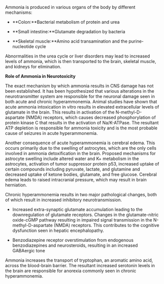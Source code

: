 Ammonia is produced in various organs of the body by different mechanisms:

- **Colon:**Bacterial metabolism of protein and urea

- **Small intestine:**Glutamate degradation by bacteria

- **Skeletal muscle:**Amino acid transamination and the purine-nucleotide cycle

Abnormalities in the urea cycle or liver disorders may lead to increased levels of ammonia, which is then transported to the brain, skeletal muscle, and kidneys for elimination.

**Role of Ammonia in Neurotoxicity**

The exact mechanism by which ammonia results in CNS damage has not been established. It has been hypothesized that various alterations in the neurotransmitter system are responsible for the neuronal damage seen in both acute and chronic hyperammonemia. Animal studies have shown that acute ammonia intoxication in vitro results in elevated extracellular levels of glutamate in the brain. This results in activation of the N-methyl-D-aspartate (NMDA) receptors, which causes decreased phosphorylation of protein kinase C that results in the activation of Na/K-ATPase. The resultant ATP depletion is responsible for ammonia toxicity and is the most probable cause of seizures in acute hyperammonemia.

Another consequence of acute hyperammonemia is cerebral edema. This occurs primarily due to the swelling of astrocytes, which are the only cells involved in ammonia detoxification in the brain. Proposed mechanisms for astrocyte swelling include altered water and K+ metabolism in the astrocytes, activation of tumor suppressor protein p53, increased uptake of certain compounds including pyruvate, lactate, and glutamine and decreased uptake of ketone bodies, glutamate, and free glucose. Cerebral edema leads to raised intracranial pressure, which may result in brain herniation.

Chronic hyperammonemia results in two major pathological changes, both of which result in increased inhibitory neurotransmission.

- Increased extra-synaptic glutamate accumulation leading to the downregulation of glutamate receptors. Changes in the glutamate-nitric oxide-cGMP pathway resulting in impaired signal transmission in the N-methyl-D-aspartate (NMDA) receptors. This contributes to the cognitive dysfunction seen in hepatic encephalopathy.

- Benzodiazepine receptor overstimulation from endogenous benzodiazepines and neurosteroids, resulting in an increased GABAergic tone

Ammonia increases the transport of tryptophan, an aromatic amino acid, across the blood-brain barrier. The resultant increased serotonin levels in the brain are responsible for anorexia commonly seen in chronic hyperammonemia.